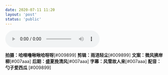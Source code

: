 ```yaml
---
date: 2020-07-11 11:20
layout: 'post'
status: 'public'
---
```

<audio src="https://github.com/elmace/cited_audio/blob/master/audio/Gelatin%20Nature-Ooyy.mp3" autoplay loop controls></audio>

**拍摄：哈哩噜啾啾哈呀呀**[#009899]
**剪辑：雨浥轻尘**[#009899]
**文案：微风拂岸柳**[#007aaa]
**后期：盛夏挽清风**[#007aaa]
**字幕：风雪故人来**[#007aaa]
**配音：勺子爱西瓜** [#009899]